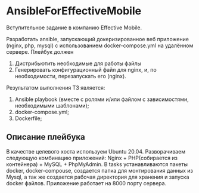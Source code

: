 # AnsibleForEffectiveMobile
Вступительное задание в компанию Effective Mobile.

Разработать ansible, запускающий докеризированное веб приложение (nginx, php, mysql) с использованием docker-compose.yml на удалённом сервере.
Плейбук должен
1. Дистрибьютить необходимые для работы файлы
2. Генерировать конфигурационный файл для nginx, и, по необходимости,
перезапускать его (nginx).

Результатом выполнения ТЗ является:
1. Ansible playbook (вместе с ролями и/или файлом с зависимостями, необходимыми
шаблонами);
2. docker-compose.yml;
3. Dockerfile;

## Описание плейбука
В качестве целевого хоста используем Ubuntu 20.04. Разворачиваем следующую комбинацию приложений: Nginx + PHP(собирается из контейнера) + MySQL + PhpMyAdmin. В tasks устанавливаются пакеты docker, docker-compouse, создается папка для монтирования данных из Mysql, а так же создается рабочая директория для хранения и запуска docker файлов. Приложение работает на 8000 порту сервера.
